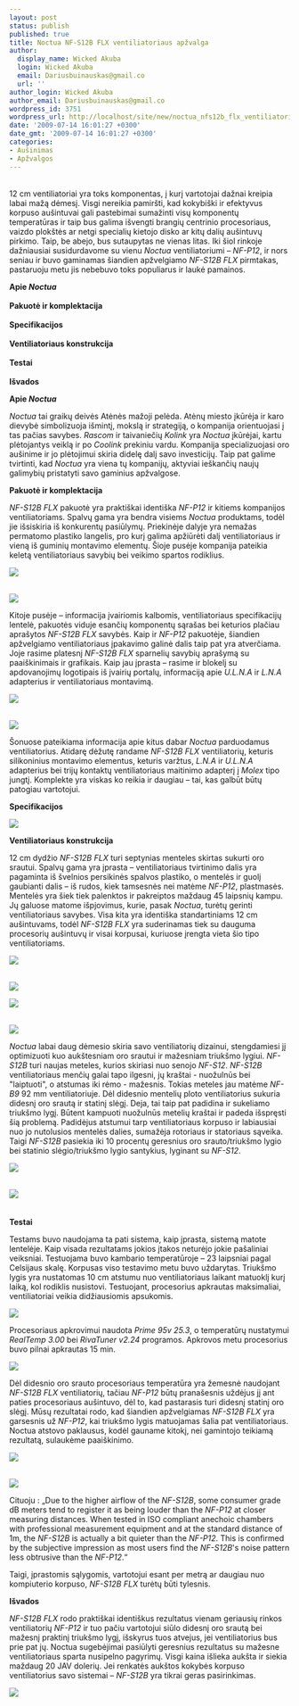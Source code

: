 ```yaml
---
layout: post
status: publish
published: true
title: Noctua NF-S12B FLX ventiliatoriaus apžvalga
author:
  display_name: Wicked Akuba
  login: Wicked Akuba
  email: Dariusbuinauskas@gmail.co
  url: ''
author_login: Wicked Akuba
author_email: Dariusbuinauskas@gmail.co
wordpress_id: 3751
wordpress_url: http://localhost/site/new/noctua_nfs12b_flx_ventiliatoriaus_apzvalga/
date: '2009-07-14 16:01:27 +0300'
date_gmt: '2009-07-14 16:01:27 +0300'
categories:
- Aušinimas
- Apžvalgos
---
```

<p>
<br />12 cm ventiliatoriai yra toks komponentas, į kurį vartotojai dažnai kreipia labai mažą dėmesį. Visgi nereikia pamiršti, kad kokybiški ir efektyvus korpuso aušintuvai gali pastebimai sumažinti visų komponentų temperatūras ir taip bus galima išvengti brangių centrinio procesoriaus, vaizdo plokštės ar netgi specialių kietojo disko ar kitų dalių aušintuvų pirkimo. Taip, be abejo, bus sutaupytas ne vienas litas. Iki šiol rinkoje dažniausiai susidurdavome su vienu <i>Noctua</i> ventiliatoriumi – <i>NF-P12</i>, ir nors seniau ir buvo gaminamas šiandien apžvelgiamo <i>NF-S12B FLX</i> pirmtakas, pastaruoju metu jis nebebuvo toks populiarus ir laukė pamainos.</p>
<p><b>Apie <i>Noctua</i></b><br />
<br /><b>Pakuotė ir komplektacija</b><br />
<br /><b>Specifikacijos</b><br />
<br /><b>Ventiliatoriaus konstrukcija</b><br />
<br /> <b>Testai</b><br />
<br /><b>Išvados</b></p>
<p><b>Apie <i>Noctua</i></b></p>
<p><i>Noctua</i> tai graikų deivės Atėnės mažoji pelėda. Atėnų miesto įkūrėja ir karo dievybė simbolizuoja išmintį, mokslą ir strategiją, o kompanija orientuojasi į tas pačias savybes. <i>Rascom </i>ir taivaniečių <i>Kolink </i>yra <i>Noctua</i> įkūrėjai, kartu plėtojantys veiklą ir po <i>Coolink </i>prekiniu vardu. Kompanija specializuojasi oro aušinime ir jo plėtojimui skiria didelę dalį savo investicijų. Taip pat galime tvirtinti, kad <i>Noctua</i> yra viena tų kompanijų, aktyviai ieškančių naujų galimybių pristatyti savo gaminius apžvalgose.</p>
<p><b>Pakuotė ir komplektacija</b></p>
<p><i>NF-S12B FLX</i> pakuotė yra praktiškai identiška <i>NF-P12</i> ir kitiems kompanijos ventiliatoriams. Spalvų gama yra bendra visiems <i>Noctua</i> produktams, todėl jie išsiskiria iš konkurentų pasiūlymų. Priekinėje dalyje yra nemažas permatomo plastiko langelis, pro kurį galima apžiūrėti dalį ventiliatoriaus ir vieną iš guminių montavimo elementų. Šioje pusėje kompanija pateikia keletą ventiliatoriaus savybių bei veikimo spartos rodiklius.</p>
<p><a class="ns" href="http://akuba.technews.lt/NF_S12B/1.jpg">
<div class="imgright"><img src="http://akuba.technews.lt/NF_S12B/mazos/1.jpg"  /></div>
<p></a><a class="ns" href="http://akuba.technews.lt/NF_S12B/2.jpg"><br /><img src="http://akuba.technews.lt/NF_S12B/mazos/2.jpg" /><br /></a></p>
<p>Kitoje pusėje – informacija įvairiomis kalbomis, ventiliatoriaus specifikacijų lentelė, pakuotės viduje esančių komponentų sąrašas bei keturios plačiau aprašytos <i>NF-S12B FLX</i> savybės. Kaip ir <i>NF-P12</i> pakuotėje, šiandien apžvelgiamo ventiliatoriaus įpakavimo galinė dalis taip pat yra atverčiama. Joje rasime platesnį <i>NF-S12B FLX</i> sparnelių savybių aprašymą su paaiškinimais ir grafikais. Kaip jau įprasta – rasime ir blokelį su apdovanojimų logotipais iš įvairių portalų, informaciją apie <i>U.L.N.A </i>ir <i>L.N.A </i>adapterius ir ventiliatoriaus montavimą.</p>
<p><a class="ns" href="http://akuba.technews.lt/NF_S12B/3.jpg">
<div class="imgright"><img src="http://akuba.technews.lt/NF_S12B/mazos/3.jpg"  /></div>
<p></a><a class="ns" href="http://akuba.technews.lt/NF_S12B/4.jpg"><br /><img src="http://akuba.technews.lt/NF_S12B/mazos/4.jpg" /><br /></a></p>
<p>Šonuose pateikiama informacija apie kitus dabar <i>Noctua</i> parduodamus ventiliatorius. Atidarę dėžutę randame <i>NF-S12B FLX</i> ventiliatorių, keturis silikoninius montavimo elementus, keturis varžtus, <i>L.N.A </i>ir <i>U.L.N.A </i>adapterius bei trijų kontaktų ventiliatoriaus maitinimo adapterį į <i>Molex </i>tipo jungtį. Komplekte yra viskas ko reikia ir daugiau – tai, kas galbūt būtų patogiau vartotojui.</p>
<p><b>Specifikacijos</b></p>
<p><img src="http://akuba.technews.lt/NF_S12B/specifikacijos.PNG" /></p>
<p><b>Ventiliatoriaus konstrukcija</b></p>
<p>12 cm dydžio <i>NF-S12B FLX</i> turi septynias menteles skirtas sukurti oro srautui. Spalvų gama yra įprasta – ventiliatoriaus tvirtinimo dalis yra pagaminta iš švelnios persikinės spalvos plastiko, o mentelės ir guolį gaubianti dalis – iš rudos, kiek tamsesnės nei matėme <i>NF-P12</i>, plastmasės. Mentelės yra šiek tiek palenktos ir pakreiptos maždaug 45 laipsnių kampu. Jų galuose matome išpjovimus, kurie, pasak <i>Noctua</i>, turėtų gerinti ventiliatoriaus savybes. Visa kita yra identiška standartiniams 12 cm aušintuvams, todėl <i>NF-S12B FLX </i>yra suderinamas tiek su dauguma procesorių aušintuvų ir visai korpusai, kuriuose įrengta vieta šio tipo ventiliatoriams.</p>
<p><a class="ns" href="http://akuba.technews.lt/NF_S12B/5.jpg">
<div class="imgright"><img src="http://akuba.technews.lt/NF_S12B/mazos/5.jpg"  /></div>
<p></a><a class="ns" href="http://akuba.technews.lt/NF_S12B/6.jpg"><br /><img src="http://akuba.technews.lt/NF_S12B/mazos/6.jpg" /><br /></a></p>
<p><a class="ns" href="http://akuba.technews.lt/NF_S12B/7.jpg">
<div class="imgright"><img src="http://akuba.technews.lt/NF_S12B/mazos/7.jpg"  /></div>
<p></a><a class="ns" href="http://akuba.technews.lt/NF_S12B/8.jpg"><br /><img src="http://akuba.technews.lt/NF_S12B/mazos/8.jpg" /><br /></a></p>
<p><i>Noctua</i> labai daug dėmesio skiria savo ventiliatorių dizainui, stengdamiesi jį optimizuoti kuo aukštesniam oro srautui ir mažesniam triukšmo lygiui. <i>NF-S12B </i>turi naujas meteles, kurios skiriasi nuo senojo <i>NF-S12</i>. <i>NF-S12B </i>ventiliatoriaus menčių galai tapo ilgesni, jų kraštai - nuožulnūs bei "laiptuoti", o atstumas iki rėmo - mažesnis. Tokias meteles jau matėme <i>NF-B9</i> 92 mm ventiliatoriuje. Dėl didesnio mentelių ploto ventiliatorius sukuria didesnį oro srautą ir statinį slėgį. Deja, tai taip pat padidina ir sukeliamo triukšmo lygį. Būtent kampuoti nuožulnūs metelių kraštai ir padeda išspręsti šią problemą. Padidėjus atstumui tarp ventiliatoriaus korpuso ir labiausiai nuo jo nutolusios mentelės dalies, sumažėja rotoriaus ir statoriaus sąveika. Taigi <i>NF-S12B </i>pasiekia iki 10 procentų geresnius oro srauto/triukšmo lygio bei statinio slėgio/triukšmo lygio santykius, lyginant su <i>NF-S12</i>.</p>
<p><img src="http://www.noctua.at/images/feature_graphs/nf_s12b_blade_geometry.jpg" /></p>
<p><a class="ns" href="http://akuba.technews.lt/NF_S12B/9.jpg"><br /><img src="http://akuba.technews.lt/NF_S12B/mazos/9.jpg" /><br /></a><br />
<br /><b>Testai</b></p>
<p>Testams buvo naudojama ta pati sistema, kaip įprasta, sistemą matote lentelėje. Kaip visada rezultatams jokios įtakos neturėjo jokie pašaliniai veiksniai. Testuojama buvo kambario temperatūroje – 23 laipsniai pagal Celsijaus skalę. Korpusas viso testavimo metu buvo uždarytas. Triukšmo lygis yra nustatomas 10 cm atstumu nuo ventiliatoriaus laikant matuoklį kurį laiką, kol rodiklis nusistovi. Testuojant, procesorius apkrautas maksimaliai, ventiliatoriai veikia didžiausiomis apsukomis.</p>
<p><img src="http://akuba.technews.lt/NF_S12B/komplektacija.PNG" /></p>
<p>Procesoriaus apkrovimui naudota <i>Prime 95v 25.3</i>, o temperatūrų nustatymui <i>RealTemp 3.00</i> bei <i>RivaTuner v2.24 </i>programos. Apkrovos metu procesorius buvo pilnai apkrautas 15 min.</p>
<p><img src="http://akuba.technews.lt/NF_S12B/rezultatai.PNG" /></p>
<p>Dėl didesnio oro srauto procesoriaus temperatūra yra žemesnė naudojant <i>NF-S12B FLX </i>ventiliatorių, tačiau <i>NF-P12 </i>būtų pranašesnis uždėjus jį ant paties procesoriaus aušintuvo, dėl to, kad pastarasis turi didesnį statinį oro slėgį. Mūsų rezultatai rodo, kad šiandien apžvelgiamas <i>NF-S12B FLX </i>yra garsesnis už <i>NF-P12</i>, kai triukšmo lygis matuojamas šalia pat ventiliatoriaus. Noctua atstovo paklausus, kodėl gauname kitokį, nei gamintojo teikiamą rezultatą, sulaukėme paaiškinimo. </p>
<p><a class="ns" href="http://akuba.technews.lt/NF_S12B/10.jpg">
<div class="imgright"><img src="http://akuba.technews.lt/NF_S12B/mazos/10.jpg"  /></div>
<p></a><a class="ns" href="http://akuba.technews.lt/NF_S12B/11.jpg"><br /><img src="http://akuba.technews.lt/NF_S12B/mazos/11.jpg" /><br /></a></p>
<p>Cituoju : „Due to the higher airflow of the <i>NF-S12B</i>, some consumer grade dB meters tend to register it as being louder than the <i>NF-P12 </i>at closer measuring distances. When tested in ISO compliant anechoic chambers with professional measurement equipment and at the standard distance of 1m, the <i>NF-S12B </i>is actually a bit quieter than the <i>NF-P12</i>. This is confirmed by the subjective impression as most users find the <i>NF-S12B</i>'s noise pattern less obtrusive than the <i>NF-P12</i>.“</p>
<p>Taigi, įprastomis sąlygomis, vartotojui esant per metrą ar daugiau nuo kompiuterio korpuso, <i>NF-S12B FLX</i> turėtų būti tylesnis.</p>
<p><b>Išvados</b></p>
<p><i>NF-S12B FLX </i>rodo praktiškai identiškus rezultatus vienam geriausių rinkos ventiliatorių <i>NF-P12</i> ir tuo pačiu vartotojui siūlo didesnį oro srautą bei mažesnį praktinį triukšmo lygį, išskyrus tuos atvejus, jei ventiliatorius bus prie pat jų. Noctua sugebėjimai pasiūlyti geresnius rezultatus su mažesne ventiliatoriaus sparta nusipelno pagyrimų. Visgi kaina išlieka aukšta ir siekia maždaug 20 JAV dolerių. Jei renkatės aukštos kokybės korpuso ventiliatorius savo sistemai – <i>NF-S12B</i> yra tikrai geras pasirinkimas.</p>
<p><img src="http://www.technews.lt/upl/Failai/renkasi.png" /></p>
